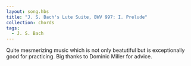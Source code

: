 ```yaml
---
layout: song.hbs
title: "J. S. Bach's Lute Suite, BWV 997: I. Prelude"
collection: chords
tags:
  - J. S. Bach
---
```


Quite mesmerizing music which is not only beatutiful but is exceptionally good for practicing. Big thanks to Dominic Miller for advice.

<alphatab-renderer data-src="./bach-bwv-997-lute-suite-in-a-minor-prelude.gp3"></alphatab-renderer>
